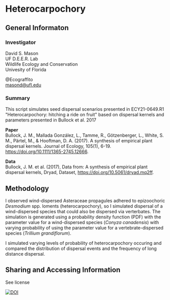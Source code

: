 # Heterocarpochory

## General Informaton

### Investigator
David S. Mason  
UF D.E.E.R. Lab  
Wildlife Ecology and Conservation  
Univesity of Florida  

@Ecograffito  
masond@ufl.edu  

### Summary
This script simulates seed dispersal scenarios presented in ECY21-0649.R1 "Heterocarpochory: hitching a ride on fruit" based on dispersal kernels and parameters presented in Bullock et al. 2017

**Paper**  
Bullock, J. M., Mallada González, L., Tamme, R., Götzenberger, L., White, S. M., Pärtel, M., & Hooftman, D. A. (2017). A synthesis of empirical plant dispersal kernels. Journal of Ecology, 105(1), 6-19. https://doi.org/10.1111/1365-2745.12666.

**Data**  
Bullock, J. M. et al. (2017), Data from: A synthesis of empirical plant dispersal kernels, Dryad, Dataset, https://doi.org/10.5061/dryad.mq2ff.

## Methodology
I observed wind-dispersed Asteraceae propagules adhered to epizoochoric *Desmodium* spp. loments (heterocarpochory), so I simulated dispersal of a wind-dispersed species that could also be dispersed via verterbates. The simulation is generated using a probability density function (PDF) with the parameter value for a wind-dispersed species (*Conyza canadensis*) with varying probability of using the parameter value for a vertebrate-dispersed species (*Trillium grandiflorum*).

I simulated varying levels of probability of heterocarpochory occuring and compared the distribution of dispersal events and the frequency of long distance dispersal.

## Sharing and Accessing Information
See license

[![DOI](https://zenodo.org/badge/401868369.svg)](https://zenodo.org/badge/latestdoi/401868369)

